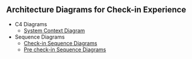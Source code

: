
## Architecture Diagrams for Check-in Experience

* C4 Diagrams
  * [System Context Diagram](systemContextDiagram_checkInExp.png)
* Sequence Diagrams
  * [Check-in Sequence Diagrams](sequenceDiagram_checkInExp.md)
  * [Pre check-in Sequence Diagrams](sequenceDiagram_preCheckInExp.md)
